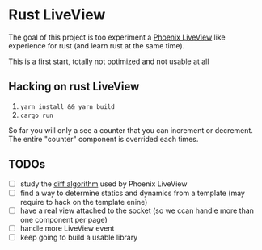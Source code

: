 # Rust LiveView

The goal of this project is too experiment a [Phoenix LiveView](https://github.com/phoenixframework/phoenix_live_view) like experience for rust (and learn rust at the same time).

This is a first start, totally not optimized and not usable at all

## Hacking on rust LiveView

1. `yarn install && yarn build`
2. `cargo run`

So far you will only a see a counter that you can increment or decrement. The entire "counter" component is overrided each times.


## TODOs

- [ ] study the [diff algorithm](https://github.com/phoenixframework/phoenix_live_view/blob/master/lib/phoenix_live_view/diff.ex) used by Phoenix LiveView
- [ ] find a way to determine statics and dynamics from a template (may require to hack on the template enine)
- [ ] have a real view attached to the socket (so we ccan handle more than one component per page)
- [ ] handle more LiveView event
- [ ] keep going to build a usable library

